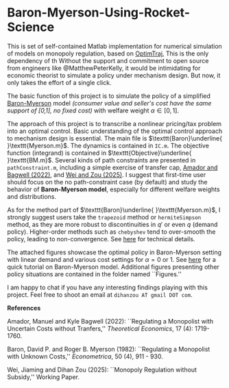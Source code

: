 # Baron-Myerson-Using-Rocket-Science
This is set of self-contained Matlab implementation for numerical simulation of models on monopoly regulation, based on [OptimTraj](https://github.com/MatthewPeterKelly/OptimTraj), This is the only dependency of th
Without the support and commitment to open source from engineers like @MatthewPeterKelly, it would be intimidating for economic theorist to simulate a policy under mechanism design. But now, it only takes the effort of a single click. 

The basic function of this project is to simulate the policy of a simplified [Baron-Myerson](https://www.jstor.org/stable/1912769?seq=1) model *(consumer value and seller's cost have the same support of [0,1], no fixed cost)* with welfare weight $\alpha \in [0,1]$.

The approach of this project is to transcribe a nonlinear pricing/tax problem into an optimal control. Basic understanding of the optimal control approach to mechanism design is essential. The main file is $\texttt{Baron}\underline{ }\texttt{Myerson.m}$. The dynamics is contained in $\texttt{IC.m}$. The objective function (integrand) is contained in $\texttt{Objective}\underline{ }\texttt{BM.m}$. Several kinds of path constraints are presented in $\texttt{pathConstraint.m}$, including a simple exercise of transfer cap, [Amador and Bagwell (2022)](https://econtheory.org/ojs/index.php/te/article/view/20221719), and [Wei and Zou (2025)](https://sites.google.com/view/dihanzou/research). I suggest that first-time user should focus on the no path-constraint case (by default) and study the behavior of **Baron-Myerson model**, especially for different welfare weights and distributions. 

As for the method part of $\texttt{Baron}\underline{ }\texttt{Myerson.m}$, I strongly suggest users take the $\texttt{trapezoid}$ method or $\texttt{hermiteSimpson}$ method, as they are more robust to discontinuities in $q'$ or even $q$ (demand policy). Higher-order methods such as $\texttt{chebyshev}$ tend to over-smooth the policy, leading to non-convergence. See [here](https://epubs.siam.org/doi/10.1137/16M1062569) for technical details.

The attached figures showcase the optimal policy in Baron-Myerson setting with linear demand and various cost settings for $\alpha = 0$ or $1$. See [here](https://drive.google.com/file/d/110uUldyFOqUwwcxvAnlAUYcNniI8MHJ_/view?usp=sharing) for a quick tutorial on Baron-Myerson model. Additional figures presenting other policy situations are contained in the folder named ``Figures.'' 

I am happy to chat if you have any interesting findings playing with this project. Feel free to shoot an email at $\texttt{dihanzou AT gmail DOT com}$.


**References**

Amador, Manuel and Kyle Bagwell (2022): ``Regulating a Monopolist with Uncertain Costs without Tranfers,'' *Theoretical Economics*, 17 (4): 1719-1760.

Baron, David P. and Roger B. Myerson (1982): ``Regulating a Monopolist with Unknown Costs,'' *Econometrica*, 50 (4), 911 - 930.

Wei, Jiaming and Dihan Zou (2025): ``Monopoly Regulation without Subsidy,'' Working Paper. 
